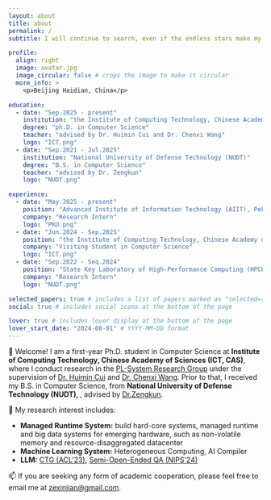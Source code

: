 ```yaml
---
layout: about
title: about
permalink: /
subtitle: I will continue to search, even if the endless stars make my search hopeless, even if I am alone.

profile:
  align: right
  image: avatar.jpg
  image_circular: false # crops the image to make it circular
  more_info: >
    <p>Beijing Haidian, China</p>

education:
  - date: "Sep.2025 - present"
    institution: "the Institute of Computing Technology, Chinese Academy of Sciences (ICT, CAS) "
    degree: "ph.D. in Computer Science"
    teacher: "advised by Dr. Huimin Cui and Dr. Chenxi Wang"
    logo: "ICT.png"
  - date: "Sep.2021 - Jul.2025"
    institution: "National University of Defense Technology (NUDT)"
    degree: "B.S. in Computer Science"
    teacher: "advised by Dr. Zengkun"
    logo: "NUDT.png"

experience:
  - date: "May.2025 - present"
    position: "Advanced Institute of Information Technology (AIIT), Peking University"
    company: "Research Intern"
    logo: "PKU.png"
  - date: "Jun.2024 - Sep.2025"
    position: "the Institute of Computing Technology, Chinese Academy of Sciences (ICT, CAS) "
    company: "Visiting Student in Computer Science"
    logo: "ICT.png"
  - date: "Sep.2022 - Seq.2024"
    position: "State Key Laboratory of High-Performance Computing (HPCL), NUDT"
    company: "Research Intern"
    logo: "NUDT.png"

selected_papers: true # includes a list of papers marked as "selected={true}"
social: true # includes social icons at the bottom of the page

lover: true # includes lover display at the bottom of the page
lover_start_date: "2024-08-01" # YYYY-MM-DD format
---
```


👋 Welcome! I am a first-year Ph.D. student in Computer Science at <b>Institute of Computing Technology, Chinese Academy of Sciences (ICT, CAS)</b>, where I conduct research in the <a href="https://github.com/ICTPLSys">PL-System Research Group</a> under the supervision of <a href="https://cuihuimin.github.io/">Dr. Huimin Cui</a> and <a href="https://wangchenxi7.github.io/home/">Dr. Chenxi Wang</a>. Prior to that, I received my B.S. in Computer Science, from <b>National University of Defense Technology (NUDT), </b>, advised by <a href="">Dr.Zengkun</a>.

🤔 My research interest includes:
- <b>Managed Runtime System:</b> build hard-core systems, managed runtime and big data systems for emerging hardware, such as non-volatile memory and resource-disaggregated datacenter
- <b>Machine Learning System:</b> Heterogeneous Computing, AI Compiler
- <b>LLM:</b> <a href="https://aclanthology.org/2023.findings-acl.530/">CTG (ACL'23)</a>, <a href="https://dl.acm.org/doi/10.5555/3737916.3740736">Semi-Open-Ended QA (NIPS'24)</a>

📫 If you are seeking any form of academic cooperation, please feel free to email me at <a href="">zexinjian@gmail.com</a>.
